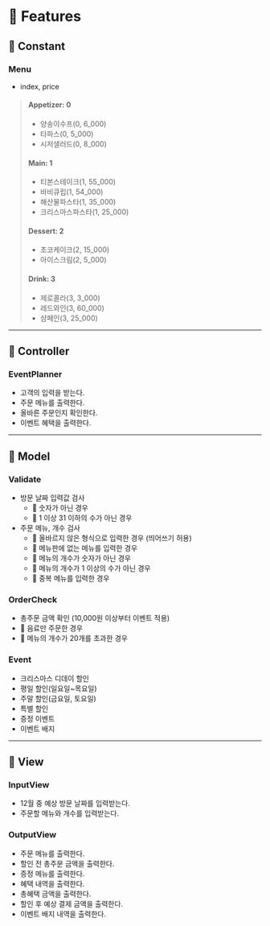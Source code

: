 📑 Features
===
## 📌 Constant

### Menu
- index, price
>#### Appetizer: 0
>- 양송이수프(0, 6_000)
>- 타파스(0, 5_000)
>- 시저샐러드(0, 8_000)
>#### Main: 1
>- 티본스테이크(1, 55_000)
>- 바비큐립(1, 54_000)
>- 해산물파스타(1, 35_000)
>- 크리스마스파스타(1, 25_000)
>#### Dessert: 2
>- 초코케이크(2, 15_000)
>- 아이스크림(2, 5_000)
>#### Drink: 3
>- 제로콜라(3, 3_000)
>- 레드와인(3, 60_000)
>- 샴페인(3, 25_000)

---
## 📌 Controller

### EventPlanner
- 고객의 입력을 받는다.
- 주문 메뉴를 출력한다.
- 올바른 주문인지 확인한다.
- 이벤트 혜택을 출력한다.

---
## 📌 Model

### Validate
- 방문 날짜 입력값 검사
  - 🚫 숫자가 아닌 경우
  - 🚫 1 이상 31 이하의 수가 아닌 경우
- 주문 메뉴, 개수 검사
  - 🚫 올바르지 않은 형식으로 입력한 경우 (띄어쓰기 허용)
  - 🚫 메뉴판에 없는 메뉴를 입력한 경우
  - 🚫 메뉴의 개수가 숫자가 아닌 경우
  - 🚫 메뉴의 개수가 1 이상의 수가 아닌 경우
  - 🚫 중복 메뉴를 입력한 경우

### OrderCheck
- 총주문 금액 확인 (10,000원 이상부터 이벤트 적용)
- 🚫 음료만 주문한 경우
- 🚫 메뉴의 개수가 20개를 초과한 경우

### Event
- 크리스마스 디데이 할인
- 평일 할인(일요일~목요일)
- 주말 할인(금요일, 토요일)
- 특별 할인
- 증정 이벤트
- 이벤트 배지

---
## 📌 View

### InputView
- 12월 중 예상 방문 날짜를 입력받는다.
- 주문할 메뉴와 개수를 입력받는다.

### OutputView
- 주문 메뉴를 출력한다.
- 할인 전 총주문 금액을 출력한다.
- 증정 메뉴를 출력한다.
- 혜택 내역을 출력한다.
- 총혜택 금액을 출력한다.
- 할인 후 예상 결제 금액을 출력한다.
- 이벤트 배지 내역을 출력한다.